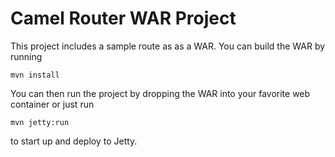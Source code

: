 Camel Router WAR Project
========================

This project includes a sample route as as a WAR.
You can build the WAR by running

    mvn install

You can then run the project by dropping the WAR into your 
favorite web container or just run

    mvn jetty:run

to start up and deploy to Jetty.

